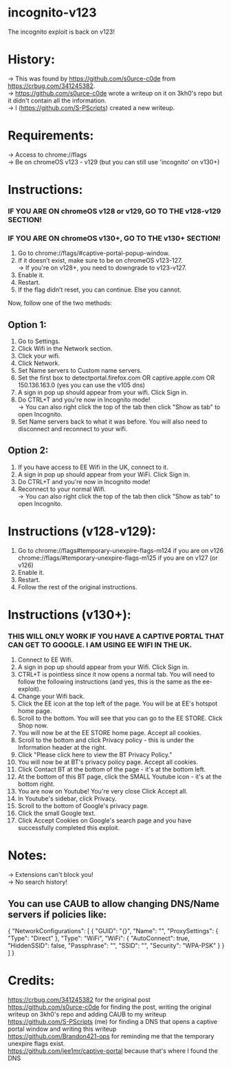 # incognito-v123
The incognito exploit is back on v123!

# History:
-> This was found by https://github.com/s0urce-c0de from https://crbug.com/341245382. <br> 
-> https://github.com/s0urce-c0de wrote a writeup on it on 3kh0's repo but it didn't contain all the information. <br> 
-> I (https://github.com/S-PScripts) created a new writeup. <br> 

# Requirements:
-> Access to chrome://flags <br> 
-> Be on chromeOS v123 - v129 (but you can still use 'incognito' on v130+) <br> 

# Instructions:
### IF YOU ARE ON chromeOS v128 or v129, GO TO THE v128-v129 SECTION!
### IF YOU ARE ON chromeOS v130+, GO TO THE v130+ SECTION!
1. Go to chrome://flags/#captive-portal-popup-window.
2. If it doesn’t exist, make sure to be on chromeOS v123-127. <br> 
   -> If you're on v128+, you need to downgrade to v123-v127. <br> 
3. Enable it.
4. Restart.
5. If the flag didn’t reset, you can continue. Else you cannot.

Now, follow one of the two methods:

## Option 1:
1. Go to Settings.
2. Click Wifi in the Network section.
3. Click your wifi.
4. Click Network.
5. Set Name servers to Custom name servers.
6. Set the first box to detectportal.firefox.com OR captive.apple.com OR 150.136.163.0 (yes you can use the v105 dns)
7. A sign in pop up should appear from your wifi. Click Sign in.
8. Do CTRL+T and you're now in Incognito mode! <br>
   -> You can also right click the top of the tab then click "Show as tab" to open Incognito. <br>
9. Set Name servers back to what it was before. You will also need to disconnect and reconnect to your wifi. <br>

## Option 2:
1. If you have access to EE Wifi in the UK, connect to it.
2. A sign in pop up should appear from your WiFi. Click Sign in.
3. Do CTRL+T and you're now in Incognito mode! <br>
4. Reconnect to your normal Wifi. <br>
 -> You can also right click the top of the tab then click "Show as tab" to open Incognito. <br>

# Instructions (v128-v129):
1. Go to chrome://flags#temporary-unexpire-flags-m124 if you are on v126
chrome://flags/#temporary-unexpire-flags-m125 if you are on v127 (or v126)
2. Enable it.
3. Restart.
4. Follow the rest of the original instructions.

# Instructions (v130+):
### THIS WILL ONLY WORK IF YOU HAVE A CAPTIVE PORTAL THAT CAN GET TO GOOGLE. I AM USING EE WIFI IN THE UK.
1. Connect to EE Wifi.
2. A sign in pop up should appear from your Wifi. Click Sign in.
3. CTRL+T is pointless since it now opens a normal tab. You will need to follow the following instructions (and yes, this is the same as the ee-exploit).
4. Change your Wifi back.
5. Click the EE icon at the top left of the page. You will be at EE's hotspot home page.
6. Scroll to the bottom. You will see that you can go to the EE STORE. Click Shop now.
7. You will now be at the EE STORE home page. Accept all cookies.
8. Scroll to the bottom and click Privacy policy - this is under the Information header at the right.
9. Click "Please click here to view the BT Privacy Policy."
10. You will now be at BT's privacy policy page. Accept all cookies.
11. Click Contact BT at the bottom of the page - it's at the bottom left.
12. At the bottom of this BT page, click the SMALL Youtube icon - it's at the bottom right.
13. You are now on Youtube! You're very close Click Accept all.
14. In Youtube's sidebar, click Privacy.
15. Scroll to the bottom of Google's privacy page.
16. Click the small Google text.
17. Click Accept Cookies on Google's search page and you have successfully completed this exploit.

# Notes:
-> Extensions can't block you! <br>
-> No search history! <br>

## You can use CAUB to allow changing DNS/Name servers if policies like:

{
   "NetworkConfigurations": [ {
      "GUID": "{<redacted>}",
      "Name": "<redacted>",
      "ProxySettings": {
         "Type": "Direct"
      },
      "Type": "WiFi",
      "WiFi": {
         "AutoConnect": true,
         "HiddenSSID": false,
         "Passphrase": "<redacted>",
         "SSID": "<redacted>",
         "Security": "WPA-PSK"
      }
   } ]
}


# Credits:
https://crbug.com/341245382 for the original post <br>
https://github.com/s0urce-c0de for finding the post, writing the original writeup on 3kh0's repo and adding CAUB to my writeup <br>
https://github.com/S-PScripts (me) for finding a DNS that opens a captive portal window and writing this writeup <br>
https://github.com/Brandon421-ops for reminding me that the temporary unexpire flags exist. <br>
https://github.com/jee1mr/captive-portal because that's where I found the DNS <br>
